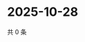 # 2025-10-28

共 0 条

<!-- BEGIN ZHIHUQUESTIONS -->
<!-- 最后更新时间 Tue Oct 28 2025 20:22:24 GMT+0800 (China Standard Time) -->

<!-- END ZHIHUQUESTIONS -->
